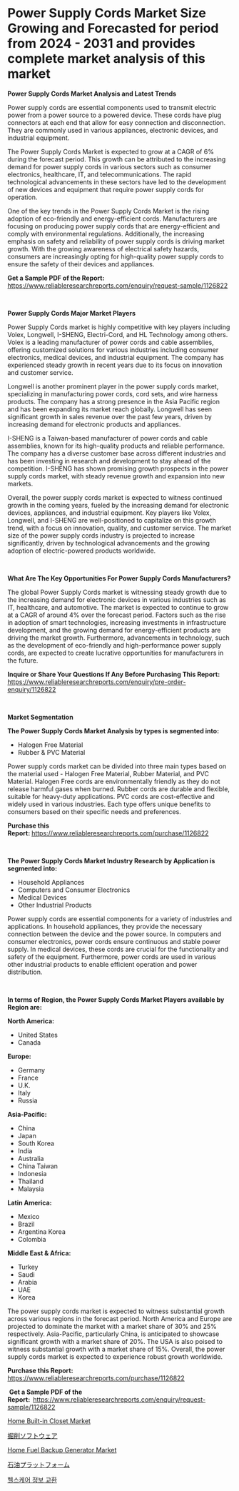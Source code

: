 <p><h1>Power Supply Cords Market Size Growing and Forecasted for period from 2024 - 2031 and provides complete market analysis of this market</h1></p><p><strong>Power Supply Cords Market Analysis and Latest Trends</strong></p>
<p><p>Power supply cords are essential components used to transmit electric power from a power source to a powered device. These cords have plug connectors at each end that allow for easy connection and disconnection. They are commonly used in various appliances, electronic devices, and industrial equipment.</p><p>The Power Supply Cords Market is expected to grow at a CAGR of 6% during the forecast period. This growth can be attributed to the increasing demand for power supply cords in various sectors such as consumer electronics, healthcare, IT, and telecommunications. The rapid technological advancements in these sectors have led to the development of new devices and equipment that require power supply cords for operation.</p><p>One of the key trends in the Power Supply Cords Market is the rising adoption of eco-friendly and energy-efficient cords. Manufacturers are focusing on producing power supply cords that are energy-efficient and comply with environmental regulations. Additionally, the increasing emphasis on safety and reliability of power supply cords is driving market growth. With the growing awareness of electrical safety hazards, consumers are increasingly opting for high-quality power supply cords to ensure the safety of their devices and appliances.</p></p>
<p><strong>Get a Sample PDF of the Report:&nbsp;</strong> <a href="https://www.reliableresearchreports.com/enquiry/request-sample/1126822">https://www.reliableresearchreports.com/enquiry/request-sample/1126822</a></p>
<p>&nbsp;</p>
<p><strong>Power Supply Cords Major Market Players</strong></p>
<p><p>Power Supply Cords market is highly competitive with key players including Volex, Longwell, I-SHENG, Electri-Cord, and HL Technology among others. Volex is a leading manufacturer of power cords and cable assemblies, offering customized solutions for various industries including consumer electronics, medical devices, and industrial equipment. The company has experienced steady growth in recent years due to its focus on innovation and customer service.</p><p>Longwell is another prominent player in the power supply cords market, specializing in manufacturing power cords, cord sets, and wire harness products. The company has a strong presence in the Asia Pacific region and has been expanding its market reach globally. Longwell has seen significant growth in sales revenue over the past few years, driven by increasing demand for electronic products and appliances.</p><p>I-SHENG is a Taiwan-based manufacturer of power cords and cable assemblies, known for its high-quality products and reliable performance. The company has a diverse customer base across different industries and has been investing in research and development to stay ahead of the competition. I-SHENG has shown promising growth prospects in the power supply cords market, with steady revenue growth and expansion into new markets.</p><p>Overall, the power supply cords market is expected to witness continued growth in the coming years, fueled by the increasing demand for electronic devices, appliances, and industrial equipment. Key players like Volex, Longwell, and I-SHENG are well-positioned to capitalize on this growth trend, with a focus on innovation, quality, and customer service. The market size of the power supply cords industry is projected to increase significantly, driven by technological advancements and the growing adoption of electric-powered products worldwide.</p></p>
<p>&nbsp;</p>
<p><strong>What Are The Key Opportunities For Power Supply Cords Manufacturers?</strong></p>
<p><p>The global Power Supply Cords market is witnessing steady growth due to the increasing demand for electronic devices in various industries such as IT, healthcare, and automotive. The market is expected to continue to grow at a CAGR of around 4% over the forecast period. Factors such as the rise in adoption of smart technologies, increasing investments in infrastructure development, and the growing demand for energy-efficient products are driving the market growth. Furthermore, advancements in technology, such as the development of eco-friendly and high-performance power supply cords, are expected to create lucrative opportunities for manufacturers in the future.</p></p>
<p><strong>Inquire or Share Your Questions If Any Before Purchasing This Report:</strong> <a href="https://www.reliableresearchreports.com/enquiry/pre-order-enquiry/1126822">https://www.reliableresearchreports.com/enquiry/pre-order-enquiry/1126822</a></p>
<p>&nbsp;</p>
<p><strong>Market Segmentation</strong></p>
<p><strong>The Power Supply Cords Market Analysis by types is segmented into:</strong></p>
<p><ul><li>Halogen Free Material</li><li>Rubber & PVC Material</li></ul></p>
<p><p>Power supply cords market can be divided into three main types based on the material used - Halogen Free Material, Rubber Material, and PVC Material. Halogen Free cords are environmentally friendly as they do not release harmful gases when burned. Rubber cords are durable and flexible, suitable for heavy-duty applications. PVC cords are cost-effective and widely used in various industries. Each type offers unique benefits to consumers based on their specific needs and preferences.</p></p>
<p><strong>Purchase this Report:&nbsp;</strong><a href="https://www.reliableresearchreports.com/purchase/1126822">https://www.reliableresearchreports.com/purchase/1126822</a></p>
<p>&nbsp;</p>
<p><strong>The Power Supply Cords Market Industry Research by Application is segmented into:</strong></p>
<p><ul><li>Household Appliances</li><li>Computers and Consumer Electronics</li><li>Medical Devices</li><li>Other Industrial Products</li></ul></p>
<p><p>Power supply cords are essential components for a variety of industries and applications. In household appliances, they provide the necessary connection between the device and the power source. In computers and consumer electronics, power cords ensure continuous and stable power supply. In medical devices, these cords are crucial for the functionality and safety of the equipment. Furthermore, power cords are used in various other industrial products to enable efficient operation and power distribution.</p></p>
<p>&nbsp;</p>
<p><strong>In terms of Region, the Power Supply Cords Market Players available by Region are:</strong></p>
<p>
    <p> <strong> North America: </strong>
        <ul>
            <li>United States</li>
            <li>Canada</li>
        </ul>
        </p> 
    <p> <strong> Europe: </strong>
        <ul>
            <li>Germany</li>
            <li>France</li>
            <li>U.K.</li>
            <li>Italy</li>
            <li>Russia</li>
        </ul>
        </p> 
    <p> <strong> Asia-Pacific: </strong>
        <ul>
            <li>China</li>
            <li>Japan</li>
            <li>South Korea</li>
            <li>India</li>
            <li>Australia</li>
            <li>China Taiwan</li>
            <li>Indonesia</li>
            <li>Thailand</li>
            <li>Malaysia</li>
        </ul>
        </p> 
    <p> <strong> Latin America: </strong>
        <ul>
            <li>Mexico</li>
            <li>Brazil</li>
            <li>Argentina Korea</li>
            <li>Colombia</li>
        </ul>
        </p> 
    <p> <strong> Middle East & Africa: </strong>
        <ul>
            <li>Turkey</li>
            <li>Saudi</li>
            <li>Arabia</li>
            <li>UAE</li>
            <li>Korea</li>
        </ul>
    </p>
    </p>
<p><p>The power supply cords market is expected to witness substantial growth across various regions in the forecast period. North America and Europe are projected to dominate the market with a market share of 30% and 25% respectively. Asia-Pacific, particularly China, is anticipated to showcase significant growth with a market share of 20%. The USA is also poised to witness substantial growth with a market share of 15%. Overall, the power supply cords market is expected to experience robust growth worldwide.</p></p>
<p><strong>Purchase this Report: </strong><a href="https://www.reliableresearchreports.com/purchase/1126822">https://www.reliableresearchreports.com/purchase/1126822</a></p>
<p>&nbsp;<strong>Get a Sample PDF of the Report:&nbsp;&nbsp;</strong><a href="https://www.reliableresearchreports.com/enquiry/request-sample/1126822">https://www.reliableresearchreports.com/enquiry/request-sample/1126822</a></p>
<p><strong></strong></p>
<p><p><a href="https://github.com/juniordelafrance/Market-Research-Report-List-2/blob/main/home-built-in-closet-market.md">Home Built-in Closet Market</a></p><p><a href="https://github.com/cbigkbh02719/Market-Research-Report-List-1/blob/main/18290999537.md">掘削ソフトウェア</a></p><p><a href="https://github.com/rahu1506/Market-Research-Report-List-3/blob/main/home-fuel-backup-generator-market.md">Home Fuel Backup Generator Market</a></p><p><a href="https://github.com/ReganWisoky2023/Market-Research-Report-List-1/blob/main/26960299538.md">石油プラットフォーム</a></p><p><a href="https://github.com/vsr06p4p49/Market-Research-Report-List-1/blob/main/10816988796.md">헬스케어 정보 교환</a></p></p>